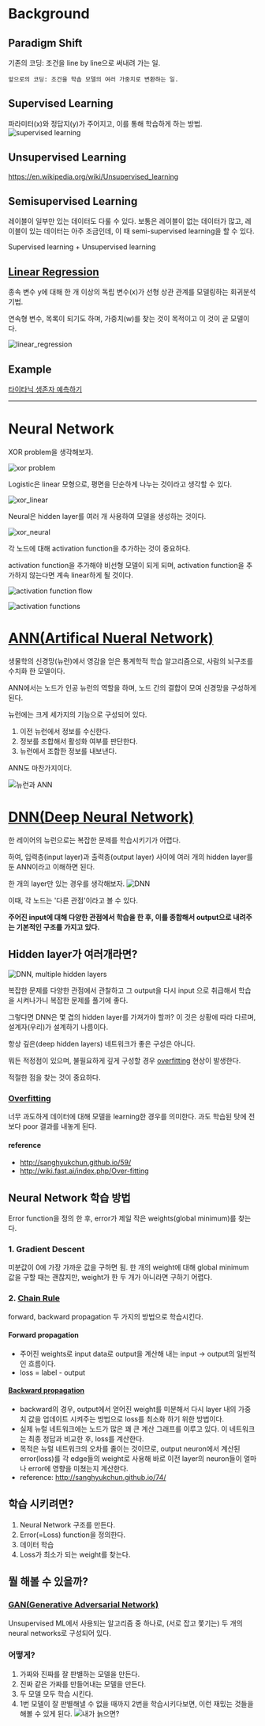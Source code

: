 # Background
## Paradigm Shift
기존의 코딩: 조건을 line by line으로 써내려 가는 일.

```
앞으로의 코딩: 조건을 학솝 모델의 여러 가중치로 변환하는 일.
```

## Supervised Learning
파라미터(x)와 정답지(y)가 주어지고, 이를 통해 학습하게 하는 방법.
![supervised learning](images/supervised_learning.png)

## Unsupervised Learning
https://en.wikipedia.org/wiki/Unsupervised_learning

## Semisupervised Learning
레이블이 일부만 있는 데이터도 다룰 수 있다. 보통은 레이블이 없는 데이터가 많고, 레이블이 있는 데이터는 아주 조금인데, 이 때 semi-supervised learning을 할 수 있다. 

Supervised learning + Unsupervised learning


## [Linear Regression](https://ko.wikipedia.org/wiki/%EC%84%A0%ED%98%95_%ED%9A%8C%EA%B7%80)
종속 변수 y에 대해 한 개 이상의 독립 변수(x)가  선형 상관 관계를 모델링하는 회귀분석 기법.

연속형 변수, 목록이 되기도 하며, 가중치(w)를 찾는 것이 목적이고 이 것이 곧 모델이다.

![linear_regression](images/linear_regression.png)

## Example
[타이타닉 생존자 예측하기](https://www.kaggle.com/c/titanic/data)

<hr/>

# Neural Network
XOR problem을 생각해보자.

![xor problem](images/xor_problem.png)

Logistic은 linear 모형으로, 평면을 단순하게 나누는 것이라고 생각할 수 있다. 

![xor_linear](images/xor_linear.png)

Neural은 hidden layer를 여러 개 사용하여 모델을 생성하는 것이다.

![xor_neural](images/xor_neural.png)

각 노드에 대해 activation function을 추가하는 것이 중요하다. 

activation function을 추가해야 비선형 모델이 되게 되며, activation function을 추가하지 않는다면 계속 linear하게 될 것이다.

![activation function flow](https://www.researchgate.net/profile/Gregory_OHare/publication/224155275/figure/fig4/AS:340655919386626@1458230108928/Single-neuron-showing-input-weigths-weighted-sum-and-activation-function.png)

![activation functions](images/activation_functions.png)


# [ANN(Artifical Nueral Network)](https://ko.wikipedia.org/wiki/%EC%9D%B8%EA%B3%B5%EC%8B%A0%EA%B2%BD%EB%A7%9D)
생물학의 신경망(뉴런)에서 영감을 얻은 통계학적 학습 알고리즘으로, 사람의 뇌구조를 수치화 한 모델이다.

ANN에서는 노드가 인공 뉴런의 역할을 하며, 노드 간의 결합이 모여 신경망을 구성하게 된다.

뉴런에는 크게 세가지의 기능으로 구성되어 있다.
1. 이전 뉴런에서 정보를 수신한다.
2. 정보를 조합해서 활성화 여부를 판단한다.
3. 뉴런에서 조합한 정보를 내보낸다.

ANN도 마찬가지이다.

![뉴런과 ANN](images/ann.png)

# [DNN(Deep Neural Network)](https://ko.wikipedia.org/wiki/%EB%94%A5_%EB%9F%AC%EB%8B%9D#%EC%8B%AC%EC%B8%B5_%EC%8B%A0%EA%B2%BD%EB%A7%9D(Deep_Neural_Network,_DNN))
한 레이어의 뉴런으로는 복잡한 문제를 학습시키기가 어렵다. 

하여, 입력층(input layer)과 출력층(output layer) 사이에 여러 개의 hidden layer를 둔 ANN이라고 이해하면 된다.

한 개의 layer만 있는 경우를 생각해보자. 
![DNN](images/dnn.png)

이때, 각 노드는 '다른 관점'이라고 볼 수 있다. 

**주어진 input에 대해 다양한 관점에서 학습을 한 후, 이를 종합해서 output으로 내려주는 기본적인 구조를 가지고 있다.**

## Hidden layer가 여러개라면?
![DNN, multiple hidden layers](https://cdn-images-1.medium.com/max/800/1*dnvGC-PORSoCo7VXT3PV_A.png)

복잡한 문제를 다양한 관점에서 관찰하고 그 output을 다시 input 으로 취급해서 학습을 시켜나가니 복잡한 문제를 풀기에 좋다.

그렇다면 DNN은 몇 겹의 hidden layer를 가져가야 할까? 이 것은 상황에 따라 다르며, 설계자(우리)가 설계하기 나름이다.

항상 깊은(deep hidden layers) 네트워크가 좋은 구성은 아니다. 

뭐든 적정점이 있으며, 불필요하게 깊게 구성할 경우 [overfitting](#overfitting) 현상이 발생한다.

적절한 점을 찾는 것이 중요하다.

### [Overfitting](https://en.wikipedia.org/wiki/Overfitting)
너무 과도하게 데이터에 대해 모델을 learning한 경우를 의미한다. 과도 학습된 탓에 전보다 poor 결과를 내놓게 된다.

#### reference
- http://sanghyukchun.github.io/59/
- http://wiki.fast.ai/index.php/Over-fitting

## Neural Network 학습 방법
Error function을 정의 한 후, error가 제일 작은 weights(global minimum)를 찾는다.

### 1. Gradient Descent
미분값이 0에 가장 가까운 값을 구하면 됨.
한 개의 weight에 대해 global minimum 값을 구할 때는 괜찮지만, weight가 한 두 개가 아니라면 구하기 어렵다.

### 2. [Chain Rule](https://ratsgo.github.io/deep%20learning/2017/05/14/backprop/)
forward, backward propagation 두 가지의 방법으로 학습시킨다. 
 
#### Forward propagation
- 주어진 weights로 input data로 output을 계산해 내는 input -> output의 일반적인 흐름이다.
- loss = label - output

#### [Backward propagation](https://en.wikipedia.org/wiki/Backpropagation)
- backward의 경우, output에서 얻어진 weight를 미분해서 다시 layer 내의 가중치 값을 업데이트 시켜주는 방법으로 loss를 최소화 하기 위한 방법이다.
- 실제 뉴럴 네트워크에는 노드가 많은 꽤 큰 계산 그래프를 이루고 있다. 이 네트워크는 최종 정답과 비교한 후, loss를 계산한다.
- 목적은 뉴럴 네트워크의 오차를 줄이는 것이므로, output neuron에서 계산된 error(loss)를 각 edge들의 weight로 사용해 바로 이전 layer의 neuron들이 얼마나 error에 영향을 미쳤는지 계산한다.
- reference: http://sanghyukchun.github.io/74/

## 학습 시키려면?
1. Neural Network 구조를 만든다.
2. Error(=Loss) function을 정의한다.
3. 데이터 학습
4. Loss가 최소가 되는 weight를 찾는다.

## 뭘 해볼 수 있을까?
### [GAN(Generative Adversarial Network)](https://en.wikipedia.org/wiki/Generative_adversarial_network)
Unsupervised ML에서 사용되는 알고리즘 중 하나로, (서로 잡고 쫓기는) 두 개의 neural networks로 구성되어 있다.

### 어떻게?
1. 가짜와 진짜를 잘 판별하는 모델을 만든다.
2. 진짜 같은 가짜를 만들어내는 모델을 만든다.
3. 두 모델 모두 학습 시킨다.
4. 1번 모델이 잘 판별해낼 수 없을 때까지 2번을 학습시키다보면, 이런 재밌는 것들을 해볼 수 있게 된다.
![내가 늙으면?](https://cdn-images-1.medium.com/max/1600/1*UE7Pp_DW7XdCacD2dpz1Ow.png)
